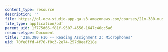 ```yaml
---
content_type: resource
description: ''
file: https://ol-ocw-studio-app-qa.s3.amazonaws.com/courses/21m-380-music-and-technology-recording-techniques-and-audio-production-fall-2016/70fe8ffd4f76f0c32e74257d8eaf218e_MIT21M_380F16_assn_rd02.pdf
file_type: application/pdf
parent_uid: 1f775d66-f81f-9507-4556-1647c46cc5a6
resourcetype: Document
title: '21m.380 F16 -- Reading Assignment 2: Microphones'
uid: 70fe8ffd-4f76-f0c3-2e74-257d8eaf218e
---
```

